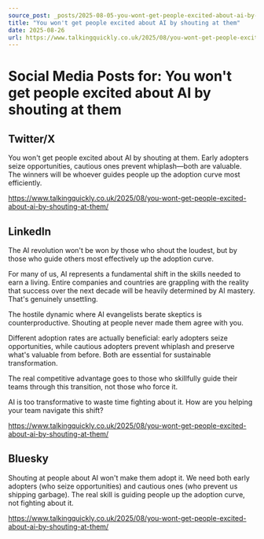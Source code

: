 ```yaml
---
source_post: _posts/2025-08-05-you-wont-get-people-excited-about-ai-by-shouting-at-them.md
title: "You won't get people excited about AI by shouting at them"
date: 2025-08-26
url: https://www.talkingquickly.co.uk/2025/08/you-wont-get-people-excited-about-ai-by-shouting-at-them/
---
```


# Social Media Posts for: You won't get people excited about AI by shouting at them

## Twitter/X
You won't get people excited about AI by shouting at them. Early adopters seize opportunities, cautious ones prevent whiplash—both are valuable. The winners will be whoever guides people up the adoption curve most efficiently.

https://www.talkingquickly.co.uk/2025/08/you-wont-get-people-excited-about-ai-by-shouting-at-them/

## LinkedIn
The AI revolution won't be won by those who shout the loudest, but by those who guide others most effectively up the adoption curve.

For many of us, AI represents a fundamental shift in the skills needed to earn a living. Entire companies and countries are grappling with the reality that success over the next decade will be heavily determined by AI mastery. That's genuinely unsettling.

The hostile dynamic where AI evangelists berate skeptics is counterproductive. Shouting at people never made them agree with you.

Different adoption rates are actually beneficial: early adopters seize opportunities, while cautious adopters prevent whiplash and preserve what's valuable from before. Both are essential for sustainable transformation.

The real competitive advantage goes to those who skillfully guide their teams through this transition, not those who force it.

AI is too transformative to waste time fighting about it. How are you helping your team navigate this shift?

https://www.talkingquickly.co.uk/2025/08/you-wont-get-people-excited-about-ai-by-shouting-at-them/

## Bluesky
Shouting at people about AI won't make them adopt it. We need both early adopters (who seize opportunities) and cautious ones (who prevent us shipping garbage). The real skill is guiding people up the adoption curve, not fighting about it.

https://www.talkingquickly.co.uk/2025/08/you-wont-get-people-excited-about-ai-by-shouting-at-them/
